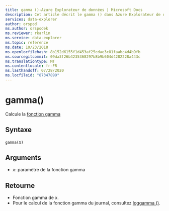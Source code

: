 ```yaml
---
title: gamma ()-Azure Explorateur de données | Microsoft Docs
description: Cet article décrit le gamma () dans Azure Explorateur de données.
services: data-explorer
author: orspod
ms.author: orspodek
ms.reviewer: rkarlin
ms.service: data-explorer
ms.topic: reference
ms.date: 10/23/2018
ms.openlocfilehash: 8b152d6155f1d453af25cdae3c81faabc4d4b9fb
ms.sourcegitcommit: 09da3f26b4235368297b8b9b604d4282228a443c
ms.translationtype: MT
ms.contentlocale: fr-FR
ms.lasthandoff: 07/28/2020
ms.locfileid: "87347899"
---
```

# <a name="gamma"></a>gamma()

Calcule la [fonction gamma](https://en.wikipedia.org/wiki/Gamma_function)

## <a name="syntax"></a>Syntaxe

`gamma(`*x*`)`

## <a name="arguments"></a>Arguments

* *x*: paramètre de la fonction gamma

## <a name="returns"></a>Retourne

* Fonction gamma de x.
* Pour le calcul de la fonction gamma du journal, consultez [loggamma ()](loggammafunction.md).
